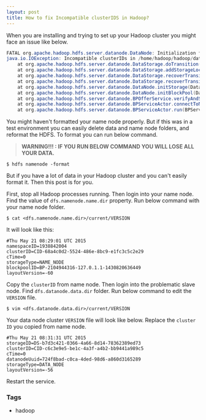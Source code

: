 ```yaml
---
layout: post
title: How to fix Incompatible clusterIDS in Hadoop?
---
```


When you are installing and trying to set up your Hadoop cluster you might face an issue like below.

```java
FATAL org.apache.hadoop.hdfs.server.datanode.DataNode: Initialization failed for Block pool (Datanode Uuid unassigned) service to master/192.168.1.1:9000. Exiting. 
java.io.IOException: Incompatible clusterIDs in /home/hadoop/hadoop/data: namenode clusterID = CID-68a4c0d2-5524-486e-8bc9-e1fc3c5c2e29; datanode clusterID = CID-c6c3e9e5-be1c-4a3f-a4b2-bb9441a989c5
    at org.apache.hadoop.hdfs.server.datanode.DataStorage.doTransition(DataStorage.java:646)
    at org.apache.hadoop.hdfs.server.datanode.DataStorage.addStorageLocations(DataStorage.java:320)
    at org.apache.hadoop.hdfs.server.datanode.DataStorage.recoverTransitionRead(DataStorage.java:403)
    at org.apache.hadoop.hdfs.server.datanode.DataStorage.recoverTransitionRead(DataStorage.java:422)
    at org.apache.hadoop.hdfs.server.datanode.DataNode.initStorage(DataNode.java:1311)
    at org.apache.hadoop.hdfs.server.datanode.DataNode.initBlockPool(DataNode.java:1276)
    at org.apache.hadoop.hdfs.server.datanode.BPOfferService.verifyAndSetNamespaceInfo(BPOfferService.java:314)
    at org.apache.hadoop.hdfs.server.datanode.BPServiceActor.connectToNNAndHandshake(BPServiceActor.java:220)
    at org.apache.hadoop.hdfs.server.datanode.BPServiceActor.run(BPServiceActor.java:828)
```

You might haven't formatted your name node properly. But if this was in a test environment you can easily delete data and name node folders, and reformat the HDFS. To format you can run below command.

> **WARNING!!! : IF YOU RUN BELOW COMMAND YOU WILL LOSE ALL YOUR DATA.**


```console
$ hdfs namenode -format
```

But if you have a lot of data in your Hadoop cluster and you can't easily format it. Then this post is for you.

First, stop all Hadoop processes running. Then login into your name node. Find the value of `dfs.namenode.name.dir` property. Run below command with your name node folder.

```console
$ cat <dfs.namenode.name.dir>/current/VERSION
```

It will look like this:

```
#Thu May 21 08:29:01 UTC 2015
namespaceID=1938842004
clusterID=CID-68a4c0d2-5524-486e-8bc9-e1fc3c5c2e29
cTime=0
storageType=NAME_NODE
blockpoolID=BP-2104944316-127.0.1.1-1430820636449
layoutVersion=-60
```

Copy the `clusterID` from name node. Then login into the problematic slave node. Find `dfs.datanode.data.dir` folder. Run below command to edit the `VERSION` file.

```console
$ vim <dfs.datanode.data.dir>/current/VERSION 
```

Your data node cluster `VERSION` file will look like below. Replace the `cluster ID` you copied from name node.

```
#Thu May 21 08:31:31 UTC 2015
storageID=DS-b7d3c421-0366-4a66-8d14-78362389ed73
clusterID=CID-c6c3e9e5-be1c-4a3f-a4b2-bb9441a989c5
cTime=0
datanodeUuid=724f8bad-c0ca-4ded-98d6-a860d3165289
storageType=DATA_NODE
layoutVersion=-56
```

Restart the service.

### Tags

- hadoop